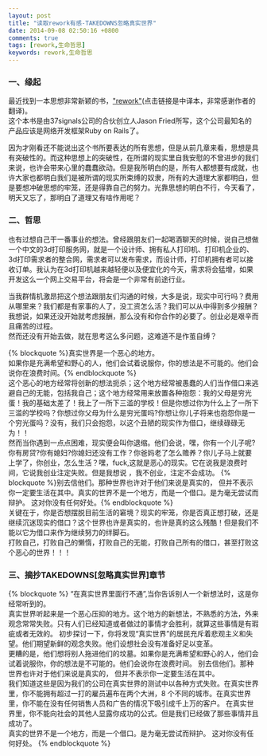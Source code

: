 ```yaml
---
layout: post
title: "读取rework有感-TAKEDOWNS忽略真实世界"
date: 2014-09-08 02:50:16 +0800
comments: true
tags: [rework,生命哲思]
keywords: rework,生命哲思
---
```





### 一、缘起

最近找到一本思想非常新颖的书，["rework"](http://www.v2ex.com/rework/index.html "rework")(点击链接是中译本，非常感谢作者的翻译)。  
这个本书是由37signals公司的合伙创立人Jason Fried所写，这个公司最知名的产品应该是网络开发框架Ruby on Rails了。  

因为才刚看还不能说出这个书所要表达的所有思想，但是从前几章来看，思想是具有突破性的。而这种思想上的突破性，在所谓的现实里自我安慰的不曾进步的我们来说，也许会带来心里的蠢蠢欲动。但是我所明白的是，所有人都想要有成就，也许大家也都明白我们是被所谓的现实所束缚的奴隶，所有的大道理大家都明白，但是要想冲破思想的牢笼，还是得靠自己的努力。光靠思想的明白不行，今天看了，明天又忘了，那明白了道理又有啥作用呢？
  

 
### 二、哲思
也有过想自己干一番事业的想法。曾经跟朋友们一起喝酒聊天的时候，说自己想做一个中文的3d打印服务网，就是一个设计师、拥有私人打印机、打印机企业的、3d打印需求者的整合网，需求者可以发布需求，而设计师，打印机拥有者可以接收订单。我认为在3d打印机越来越轻便以及便宜化的今天，需求将会猛增，如果开发这么一个网上交易平台，将会是一个非常有前途行业。  

<!-- more -->    
  
当我群情机激昂把这个想法跟朋友们沟通的时候，大多是说，现实中可行吗？费用从哪里来？我们都是有家事的人了，没工资怎么活？我们可以从中得到多少报酬？我想说，如果还没开始就考虑报酬，那么没有和你合作的必要了。创业必是艰辛而且痛苦的过程。  
然而还没有开始去做，就在思考这么多问题，这难道不是作茧自缚？  

{% blockquote %}真实世界是一个恶心的地方。  
如果你是充满希望和野心的人，他们会试着说服你，你的想法是不可能的。他们会说你在浪费时间。{% endblockquote %}  
这个恶心的地方经常将创新的想法扼杀；这个地方经常被愚蠢的人们当作借口来逃避自己的无能，包括我自己；这个地方经常用来放置各种抱怨：我的父母是穷光蛋！我的基础太差了！我上了一所下三滥的学校！但是你想过你为什么上了一所下三滥的学校吗？你想过你父母为什么是穷光蛋吗?你想让你儿子将来也抱怨你是一个穷光蛋吗？没有，我们只会抱怨，以这个丑陋的现实作为借口，继续碌碌无为！！  
然而当你遇到一点点困难，现实便会叫你退缩。他们会说，嘿，你有一个儿子呢?你有房贷?你有媳妇?你媳妇还没有工作？你爸妈老了怎么赡养？你儿子马上就要上学了，你创业，怎么生活？嘿，fuck,这就是恶心的现实。它在说我是浪费时间，它说我创业注定失败。但是我想说 ，我不创业，注定不会成功。
{% blockquote %}别去信他们。那种世界也许对于他们来说是真实的， 但并不表示你一定要生活在其中。真实的世界不是一个地方，而是一个借口。是为毫无尝试而辩护。 这对你没有任何好处。{% endblockquote %}  
关键在于，你是否想摆脱目前生活的窘境？现实的牢笼，你是否真正想打破，还是继续沉迷现实的借口？这个世界也许是真实的，也许是真的这么残酷！但是我们不能以它为借口来作为继续努力的绊脚石。  
打败自己，打败自己的懒惰，打败自己的无能，打败自己所有的借口，甚至打败这个恶心的世界！！！  

### 三、摘抄TAKEDOWNS[忽略真实世界]章节
{% blockquote %}
“在真实世界里面行不通”,当你告诉别人一个新想法时，这是你经常听到的。  
真实世界听起来是一个恶心压抑的地方。这个地方的新想法，不熟悉的方法，外来观念常常失败。只有人们已经知道或者做过的事情才会胜利，就算这些事情是有瑕疵或者无效的。
初步探讨一下，你将发现“真实世界”的居民充斥着悲观主义和失望。他们期望新鲜的观念失败。他们设想社会没有准备好足以变革。  
更糟的是，他们想将别人拖进他们的坟墓。如果你是充满希望和野心的人，他们会试着说服你，你的想法是不可能的。他们会说你在浪费时间。 
别去信他们。那种世界也许对于他们来说是真实的， 但并不表示你一定要生活在其中。  
我们知道这些是因为我们的公司在真实世界的测试中以各种方式失败。在真实世界里，你不能拥有超过一打的雇员遍布在两个大洲，8 个不同的城市。在真实世界里，你不能在没有任何销售人员和广告的情况下吸引成千上万的客户。 在真实世界里，你不能向社会的其他人显露你成功的公式。但是我们已经做了那些事情并且成功了。  
真实的世界不是一个地方，而是一个借口。是为毫无尝试而辩护。 这对你没有任何好处。
{% endblockquote %}  
